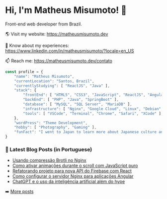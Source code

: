 # Hi, I'm Matheus Misumoto! 👋

Front-end web developer from Brazil.

🌎 Visit my website: https://matheusmisumoto.dev

📄 Know about my experiences: https://www.linkedin.com/in/matheusmisumoto/?locale=en_US

📫 Reach me: https://matheusmisumoto.dev/contato

```javascript
const profile = {
	"name": "Matheus Misumoto",
	"currentLocation": "Santos, Brazil",
	"currentlyStudying": [ "ReactJS", "Java" ],
	"stack": { 
		"frontEnd": [ "HTML5", "CSS3", "JavaScript", "ReactJS", "Angular", "SEO" ],
		"backEnd": [ "PHP", "Java", "SpringBoot" ],
		"database": [ "MySQL", "SQL Server", "MariaDB" ],
		"infrastructure": [ "Nginx", "Google Cloud", "Linux", "Debian", "CyberSecurity" ],
		"tools": [ "VSCode", "Terminal", "Chrome", "Safari", "XCode" ],
	},
	"wordPress": "Theme Development",
	"hobby": [ "Photography", "Gaming" ],
	"funFact": "I went to Japan to learn more about Japanese culture and diplomacy"
}
```

### 📕 Latest Blog Posts (in Portuguese)
<!-- BLOG-POST-LIST:START -->
- [Usando compressão Brotli no Nginx](https://matheusmisumoto.dev/tecnologia/desenvolvimento-web/brotli-nginx.html)
- [Como ativar animações durante o scroll com JavaScript puro](https://matheusmisumoto.dev/tecnologia/desenvolvimento-web/animacao-scroll-javascript-vanilla.html)
- [Refatorando projeto para nova API do Firebase com React](https://matheusmisumoto.dev/tecnologia/desenvolvimento-web/refactor-firebase-sdk-v9.html)
- [Como configurar o servidor Nginx para aplicações Angular](https://matheusmisumoto.dev/tecnologia/desenvolvimento-web/nginx-angular-routes.html)
- [ChatGPT e o uso da inteligência artificial além do hype](https://matheusmisumoto.dev/tecnologia/chatgpt-inteligencia-artificial-hype.html)
<!-- BLOG-POST-LIST:END -->

➡️ [More posts](https://matheusmisumoto.dev/blog)
